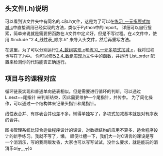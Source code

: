 ## 头文件(.h)说明
可以看到该文件夹中有同名的.c和.h文件，这是为了可以在[练习_一元多项式加减.c](./练习_1_一元多项式加减.c)中直接调用已经实现的方法，类似于Python中的import。
详细可以自行搜索，简单来说就是需要把函数在.h文件中定义好，但是不写过程。在.c文件中，使用 #include "2.4_线性表_顺序.h" 来导入头文件，然后再重写方法。

在这里，为了可以分别运行[2.4_数组实现.c](./2.4_数组实现.c)和[练习_一元多项式加减.c](./练习_1_一元多项式加减.c)，我将过程也写在了.h中。
你可以修改[2.4_数组实现.h](2.4_数组实现.h)文件中的函数，并运行 List_order 配置来检测你的代码能否正确运行。

## 项目与的课程对应
循环链表实现和普通单向链表相似，但是需要进行循环的判断。可以通过 L.next==尾指针 来判断结束，因此需要维护一个尾指针，并传参。
为了简化操作，可以通过一个结构体来记录头指针和尾指针。

线性表合并、有序表合并也差不多，懒得单独写了，多项式加减基本就是对有序表的合并。

图书管理系统比较合适做程序设计的课设，对数据结构的应用不算多，适合程序设计的新手练习。我就不写了，懒。
顺便吐槽一下，我们大一时C语言的课设是写一个消消乐，写的我两眼发昏，大家也可以写写试试，没什么要求，就是能玩的消消乐o(╥﹏╥)o